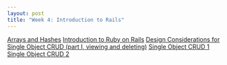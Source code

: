```yaml
--- 
layout: post
title: "Week 4: Introduction to Rails"
---
```

<a href="https://ctools.umich.edu/access/content/group/d43a1790-30bb-4a7a-00ee-e7205d3aefb5/audio/10.%20Arrays%20and%20Hashes.m4b">Arrays and Hashes</a>
<a href="https://ctools.umich.edu/access/content/group/d43a1790-30bb-4a7a-00ee-e7205d3aefb5/audio/8.%20Introduction%20to%20Ruby%20on%20Rails.m4b">Introduction to Ruby on Rails</a>
<a href="https://ctools.umich.edu/access/content/group/d43a1790-30bb-4a7a-00ee-e7205d3aefb5/audio/9.%20Design%20Considerations%20for%20Single%20Object%20CRUD%2C%20Part%20I.m4b">Design Considerations for Single Object CRUD (part I, viewing and deleting)</a>
<a href="https://ctools.umich.edu/access/content/group/d43a1790-30bb-4a7a-00ee-e7205d3aefb5/screencasts/SI%20539%20Single%20Object%20CRUD%2C%20Part%20I.mov">Single Object CRUD 1</a>
<a href="https://ctools.umich.edu/access/content/group/d43a1790-30bb-4a7a-00ee-e7205d3aefb5/screencasts/SI%20539%20Single%20Object%20CRUD%20Part%202.mov">Single Object CRUD 2</a>
